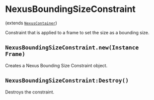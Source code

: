 # NexusBoundingSizeConstraint
(extends [`NexusContainer`](../../Base/NexusContainer.md))

Constraint that is applied to a frame to set the
size as a bounding size.

## `NexusBoundingSizeConstraint.new(Instance Frame)`
Creates a Nexus Bounding Size Constraint object.

## `NexusBoundingSizeConstraint:Destroy()`
Destroys the constraint.